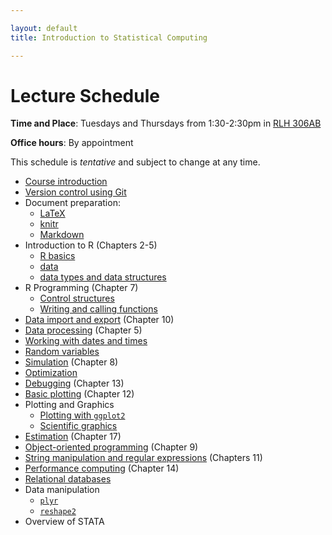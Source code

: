 ```yaml
---

layout: default
title: Introduction to Statistical Computing

---
```


# Lecture Schedule

**Time and Place**: Tuesdays and Thursdays from 1:30-2:30pm in [RLH 306AB](http://goo.gl/maps/4c3W)

**Office hours**: By appointment

This schedule is *tentative* and subject to change at any time.

* [Course introduction](https://dl.dropbox.com/u/233041/Bios301/lecture1_intro.html)
* [Version control using Git](https://dl.dropbox.com/u/233041/Bios301/lecture1_git.html)
* Document preparation:
    - [LaTeX](https://dl.dropbox.com/u/233041/Bios301/lecture2_latex.html)
    - [knitr](https://dl.dropbox.com/u/233041/Bios301/lecture2_knitr.html)
    - [Markdown](https://dl.dropbox.com/u/233041/Bios301/lecture2_markdown.html)
* Introduction to R (Chapters 2-5)
    - [R basics](https://dl.dropbox.com/u/233041/Bios301/lecture3_rbasics.html)
    - [data](https://dl.dropbox.com/u/233041/Bios301/lecture3_numbers.html)
    - [data types and data structures](https://dl.dropbox.com/u/233041/Bios301/lecture3_data_structures.html)
* R Programming (Chapter 7)
    - [Control structures](https://dl.dropbox.com/u/233041/Bios301/lecture4_control_structures.html)
    - [Writing and calling functions](https://dl.dropbox.com/u/233041/Bios301/lecture4_functions.html)
* [Data import and export](https://dl.dropbox.com/u/233041/Bios301/lecture5_import_export.html)
    (Chapter 10)
* [Data processing](https://dl.dropbox.com/u/233041/Bios301/lecture5_data_processing.html)
    (Chapter 5)
* [Working with dates and times](https://dl.dropbox.com/u/233041/Bios301/lecture5_datetime.html)
* [Random variables](https://dl.dropbox.com/u/233041/Bios301/lecture6_random_variables.html)
* [Simulation](https://dl.dropbox.com/u/233041/Bios301/lecture6_simulation.html) (Chapter 8)
* [Optimization](https://dl.dropbox.com/u/233041/Bios301/lecture7_optimization.html)
* [Debugging](https://dl.dropbox.com/u/233041/Bios301/lecture8_debugging.html) (Chapter 13)
* [Basic plotting](https://dl.dropbox.com/u/233041/Bios301/lecture8_plotting.html) (Chapter 12)
* Plotting and Graphics
    - [Plotting with `ggplot2`](https://dl.dropbox.com/u/233041/Bios301/lecture9_ggplot2.html)
    - [Scientific graphics](https://dl.dropbox.com/u/233041/Bios301/lecture9_viz.html)
* [Estimation](https://dl.dropbox.com/u/233041/Bios301/lecture10_estimation.html)
    (Chapter 17)
* [Object-oriented programming](https://dl.dropbox.com/u/233041/Bios301/lecture10_oop.html) (Chapter 9)
* [String manipulation and regular expressions](https://dl.dropbox.com/u/233041/Bios301/lecture11_regex.html) (Chapters 11)
* [Performance computing](https://dl.dropbox.com/u/233041/Bios301/lecture11_performance.html) (Chapter 14)
* [Relational databases](https://dl.dropbox.com/u/233041/Bios301/lecture12_db.html)
* Data manipulation
    - [`plyr`](https://dl.dropbox.com/u/233041/Bios301/lecture12_plyr.html)
    - [`reshape2`](https://dl.dropbox.com/u/233041/Bios301/lecture12_reshape.html)
* Overview of STATA

